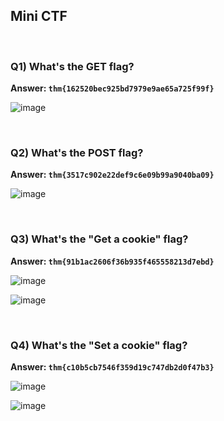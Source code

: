 ## Mini CTF

<br/>

### Q1) What's the GET flag?

**Answer: `thm{162520bec925bd7979e9ae65a725f99f}`**

![image](https://user-images.githubusercontent.com/33615252/99106774-cb767a80-260a-11eb-800f-194d6932411a.png)

<br/>

### Q2) What's the POST flag?

**Answer: `thm{3517c902e22def9c6e09b99a9040ba09}`**

![image](https://user-images.githubusercontent.com/33615252/99107256-8bfc5e00-260b-11eb-8b9f-75d303a8cdb9.png)

<br/>

### Q3) What's the "Get a cookie" flag?

**Answer: `thm{91b1ac2606f36b935f465558213d7ebd}`**

![image](https://user-images.githubusercontent.com/33615252/99108431-522c5700-260d-11eb-9a12-f6fa53026b44.png)

![image](https://user-images.githubusercontent.com/33615252/99108534-7f790500-260d-11eb-806b-93b09b86db0f.png)

<br/>

### Q4) What's the "Set a cookie" flag?

**Answer: `thm{c10b5cb7546f359d19c747db2d0f47b3}`**

![image](https://user-images.githubusercontent.com/33615252/99109017-31b0cc80-260e-11eb-9cc9-1241a9c10ed3.png)

![image](https://user-images.githubusercontent.com/33615252/99109076-455c3300-260e-11eb-831e-0e7955fb73c7.png)

